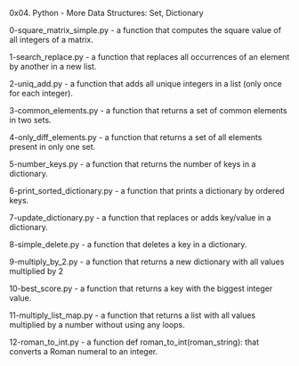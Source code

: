 0x04. Python - More Data Structures: Set, Dictionary

0-square_matrix_simple.py - a function that computes the square value of all integers of a matrix.

1-search_replace.py - a function that replaces all occurrences of an element by another in a new list.

2-uniq_add.py -  a function that adds all unique integers in a list (only once for each integer).

3-common_elements.py - a function that returns a set of common elements in two sets.

4-only_diff_elements.py - a function that returns a set of all elements present in only one set.

5-number_keys.py - a function that returns the number of keys in a dictionary.

6-print_sorted_dictionary.py - a function that prints a dictionary by ordered keys.

7-update_dictionary.py -  a function that replaces or adds key/value in a dictionary.

8-simple_delete.py -  a function that deletes a key in a dictionary.

9-multiply_by_2.py - a function that returns a new dictionary with all values multiplied by 2

10-best_score.py -  a function that returns a key with the biggest integer value.

11-multiply_list_map.py - a function that returns a list with all values multiplied by a number without using any loops.

12-roman_to_int.py - a function def roman_to_int(roman_string): that converts a Roman numeral to an integer.

